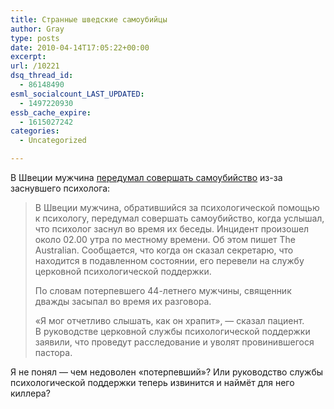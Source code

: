 ```yaml
---
title: Странные шведские самоубийцы
author: Gray
type: posts
date: 2010-04-14T17:05:22+00:00
excerpt:
url: /10221
dsq_thread_id:
  - 86148490
esml_socialcount_LAST_UPDATED:
  - 1497220930
essb_cache_expire:
  - 1615027242
categories:
  - Uncategorized

---
```








В&nbsp;Швеции мужчина <a href="http://www.gazeta.ru/news/social/2010/04/14/n_1483221.shtml" target="_blank">передумал совершать самоубийство</a> <nobr>из-за</nobr> заснувшего психолога:

> В&nbsp;Швеции мужчина, обратившийся за&nbsp;психологической помощью к&nbsp;психологу, передумал совершать самоубийство, когда услышал, что психолог заснул во&nbsp;время их&nbsp;беседы. Инцидент произошел около 02.00 утра по&nbsp;местному времени. Об&nbsp;этом пишет The Australian. Сообщается, что когда он&nbsp;сказал секретарю, что находится в&nbsp;подавленном состоянии, его перевели на&nbsp;службу церковной психологической поддержки.
> 
> По&nbsp;словам потерпевшего <nobr>44-летнего</nobr> мужчины, священник дважды засыпал во&nbsp;время их&nbsp;разговора.
> 
> &laquo;Я&nbsp;мог отчетливо слышать, как он&nbsp;храпит&raquo;,&nbsp;&mdash; сказал пациент. В&nbsp;руководстве церковной службы психологической поддержки заявили, что проведут расследование и&nbsp;уволят провинившегося пастора.

Я&nbsp;не&nbsp;понял&nbsp;&mdash; чем недоволен &laquo;потерпевший&raquo;? Или руководство службы психологической поддержки теперь извинится и&nbsp;наймёт для него киллера?
